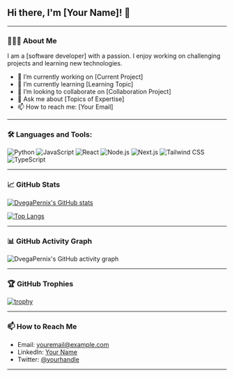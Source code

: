 ## Hi there, I'm [Your Name]! 👋

---

### 👨🏻‍💻 About Me

I am a [software developer] with a passion. I enjoy working on challenging projects and learning new technologies.

- 🔭 I’m currently working on [Current Project]
- 🌱 I’m currently learning [Learning Topic]
- 👯 I’m looking to collaborate on [Collaboration Project]
- 💬 Ask me about [Topics of Expertise]
- 📫 How to reach me: [Your Email]

---

### 🛠️ Languages and Tools:

![Python](https://img.shields.io/badge/-Python-333333?style=flat&logo=python)
![JavaScript](https://img.shields.io/badge/-JavaScript-333333?style=flat&logo=javascript)
![React](https://img.shields.io/badge/-React-333333?style=flat&logo=react)
![Node.js](https://img.shields.io/badge/-Node.js-333333?style=flat&logo=node.js)
![Next.js](https://img.shields.io/badge/-Next.js-333333?style=flat&logo=next.js)
![Tailwind CSS](https://img.shields.io/badge/-Tailwind_CSS-333333?style=flat&logo=tailwind-css)
![TypeScript](https://img.shields.io/badge/-TypeScript-333333?style=flat&logo=typescript)

---

### 📈 GitHub Stats

[![DvegaPernix's GitHub stats](https://github-readme-stats.vercel.app/api?username=DvegaPernix&show_icons=true&theme=radical)](https://github.com/DvegaPernix/github-readme-stats)

[![Top Langs](https://github-readme-stats.vercel.app/api/top-langs/?username=DvegaPernix&layout=compact&theme=radical)](https://github.com/DvegaPernix/github-readme-stats)

---

### 📊 GitHub Activity Graph

![DvegaPernix's GitHub activity graph](https://activity-graph.herokuapp.com/graph?username=DvegaPernix&theme=radical)

---

### 🏆 GitHub Trophies

[![trophy](https://github-profile-trophy.vercel.app/?username=DvegaPernix&theme=radical)](https://github.com/DvegaPernix/github-profile-trophy)


---

### 📫 How to Reach Me

- Email: [youremail@example.com](mailto:youremail@example.com)
- LinkedIn: [Your Name](https://www.linkedin.com/in/yourname/)
- Twitter: [@yourhandle](https://twitter.com/yourhandle)

---
